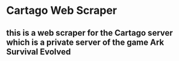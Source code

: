 # Cartago Web Scraper

## this is a web scraper for the Cartago server which is a private server of the game Ark Survival Evolved
